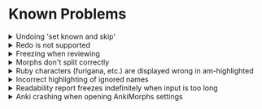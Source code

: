 # Known Problems

<details>
  <summary style="display:list-item">Undoing 'set known and skip'</summary>

> There is a bug that occurs when you do the following:
>    1. Open Anki
>    2. Go to a deck and click 'Study Now'
>    3. Only 'set known and skip' cards
        > <br>
>
>  If you do this then those actions cannot be undone immediately.
> You can easily fix this by simply answering (or basically doing anything to) the next card, and you can now just undo
> twice and the previous 'set known and skip' will be undone.
>
>  This is a weird bug, but I suspect it is due to some guards Anki has about not being able to undo something until the
> user has made a change manually first ('set known and skip' only makes changes programmatically).
>
</details>


<details>
  <summary style="display:list-item">Redo is not supported</summary>

> Redoing, i.e. undoing an undo (Ctrl+Shift+Z), is a nightmare to handle with the current Anki API. Since it is a rarely
> used feature, it is not worth the required time and effort to make sure it always works. Redo _might_ work just fine,
> but
> it also might not. Use it at your own risk.
</details>



<details>
  <summary style="display:list-item">Freezing when reviewing</summary>

> AnkiMorphs uses the Anki API to run in the background after you answer a card, which then
> displays a progress bar of how many cards have been skipped:
>
> <img src="../img/skipping-progress.png" alt="image" width="40%" height="auto">
>
> The Anki API has a rare bug where it sometimes gets in a deadlock and just says 'Processing...' forever.
>
> <img src="../img/skipping-freeze.png" alt="image" width="40%" height="auto">
>
> When this happens you have to restart Anki.

</details>


<details>
  <summary style="display:list-item">Morphs don't split correctly</summary>

> Anki stores text on cards as HTML, and this can cause some weird/unexpected problems. One such problems is that
> line breaks are actually stored as `<br>`.
>
> Here is how it looks on the card:
>
>```plaintext
>Hello.
>Goodbye.
>```
>
>This is how it is actually stored:
>
>```plaintext
>Hello.<br>Goodbye.
>```
>
>Most morphemizers completely ignore the unicode equivalent of `<br>`, which results in them interpreting the text as:
>
>```plaintext
>Hello.Goodbye.
>```
>
>To fix this problem, we can use the [find and replace feature](https://docs.ankiweb.net/browsing.html#find-and-replace)
> in Anki to add a whitespace between before the `<br>` on all our cards:
![find_and_replace_split.png](../img/find_and_replace_split.png)
> Where the `Find` field has this:
>```plaintext
>(\S)<br>
>```
>The `(\S)` part finds a non-whitespace character and saves it for later.
>
>And then the `Replace With` field has this:
>```plaintext
>${1} <br>
>```
>The `${1}` part re-inserts the `(\S)` character that was found earlier.


</details>


<details>
  <summary style="display:list-item">Ruby characters (furigana, etc.) are displayed wrong in am-highlighted</summary>

> When morphs are not recognized in the same way that the ruby characters intended, then we can get ugly things like this:
>
> <img src="../img/furigana-bug.png" alt="image" width="70%" height="auto">
>
> This is because `錬金術師` gets split into -> `[錬金術, 師]` and the ruby characters are after the second morph, so
> they only attach to that one. Fixing this programmatically is not possible, unfortunately. 
> 
>If you _really_ wanted to
> fix this particular card then you would have to do some manual editing to the ruby characters in the original field,
> e.g. splitting it into two different parts:
> ``` 
> original:
> 錬金術師[れんきんじゅつし]
> 
> split:
> 錬金術[れんきんじゅ]師[つし]
> ```
> then `am-highlighted` will produce this instead:
> 
> <img src="../img/furigana-bug-fixed.png" alt="image" width="60%" height="auto">

</details>

</details>


<details>
  <summary style="display:list-item">Incorrect highlighting of ignored names</summary>

> When names are ignored, either by the morphemizer or those found in the `names.txt`, then the highlighting
> is prone to false-positives where other morphs also found in the text can mistakenly get highlighted in the names:
>![names_incorrectly_highlighted.png](../img/names_incorrectly_highlighted.png)

</details>

<details>
  <summary style="display:list-item">Readability report freezes indefinitely when input is too long</summary>

> When using the `AnkiMorphs: Japanese` morphemizer, excessively long lines of text can cause the morphemizer's buffer
> to overflow, causing the progress bar to freeze indefinitely. To avoid this, try splitting the long lines into
> shorter segments.

</details>

<details>
  <summary style="display:list-item">Anki crashing when opening AnkiMorphs settings</summary>

> The `AnkiMorphs: Japanese` morphemizer doesn't handle paths with diacritical marks very well, so paths like this:
> `C:\Users\héroïne` can cause crashes. If you can't change the path name that is causing the crash, try using spaCy
> morphemizers instead.

</details>